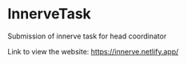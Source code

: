 # InnerveTask
Submission of innerve task for head coordinator

Link to view the website: https://innerve.netlify.app/
